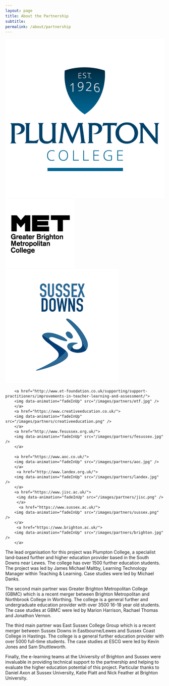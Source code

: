 ```yaml
---
layout: page
title: About the Partnership
subtitle: 
permalink: /about/partnership
---
```


<div class="content-logos">
        <a href="https://www.plumpton.ac.uk">
        <img data-animation="fadeInUp" src="/images/partners/plumpton.png" />
        </a>
        <a href="https://www.gbmc.ac.uk">
        <img data-animation="fadeInUp" src="/images/partners/gbmc.png" />
        </a>
        <a href="http://www.sussexdowns.ac.uk">
        <img data-animation="fadeInUp" src="/images/partners/sussexdowns.png" />
        </a>
        
        <a href="http://www.et-foundation.co.uk/supporting/support-practitioners/improvements-in-teacher-learning-and-assessment/">
        <img data-animation="fadeInUp" src="/images/partners/etf.jpg" />
        </a>
        <a href="https://www.creativeeducation.co.uk/">
        <img data-animation="fadeInUp" src="/images/partners/creativeeducation.png" />
        </a>
        <a href="http://www.fesussex.org.uk/">
        <img data-animation="fadeInUp" src="/images/partners/fesussex.jpg" />
        </a>

        <a href="https://www.aoc.co.uk/">
        <img data-animation="fadeInUp" src="/images/partners/aoc.jpg" />
        </a>
         <a href="http://www.landex.org.uk/">
        <img data-animation="fadeInUp" src="/images/partners/landex.jpg" />
        </a>
        <a href="https://www.jisc.ac.uk/">
         <img data-animation="fadeInUp" src="/images/partners/jisc.png" />
         </a>
          <a href="https://www.sussex.ac.uk/">
        <img data-animation="fadeInUp" src="/images/partners/sussex.png" />
        </a>
         <a href="https://www.brighton.ac.uk/">
        <img data-animation="fadeInUp" src="/images/partners/brighton.jpg" />
        </a>
</div>

The lead organisation for this project was Plumpton College, a specialist land-based further and higher education provider based in the South Downs near Lewes. The college has over 1500 further education students. The project was led by James Michael Maltby, Learning Technology Manager within Teaching & Learning. Case studies were led by Michael Danks.

The second main partner was Greater Brighton Metropolitan College (GBMC) which is a recent merger between Brighton Metropolitan and Northbrook College in Worthing. The college is a general further and undergraduate education provider with over 3500 16-18 year old students. The case studies at GBMC were led by Marion Harrison, Rachael Thomas and Jonathon Vernon.

The third main partner was East Sussex College Group which is a recent merger between Sussex Downs in Eastbourne/Lewes and Sussex Coast College in Hastings. The college is a general further education provider with over 5000 full-time students. The case studies at ESCG were led by Kevin Jones and Sam Shuttleworth.

Finally, the e-learning teams at the University of Brighton and Sussex were invaluable in providing technical support to the partnership and helping to evaluate the higher education potential of this project. Particular thanks to Daniel Axon at Sussex University, Katie Piatt and Nick Feather at Brighton University.
